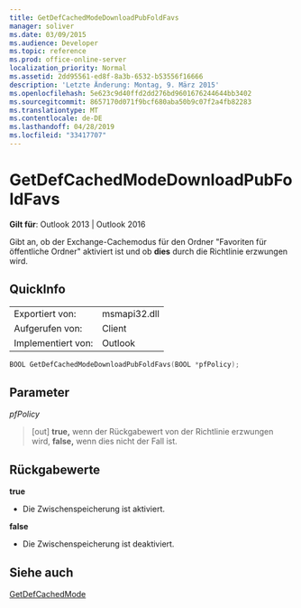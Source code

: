 ```yaml
---
title: GetDefCachedModeDownloadPubFoldFavs
manager: soliver
ms.date: 03/09/2015
ms.audience: Developer
ms.topic: reference
ms.prod: office-online-server
localization_priority: Normal
ms.assetid: 2dd95561-ed8f-8a3b-6532-b53556f16666
description: 'Letzte Änderung: Montag, 9. März 2015'
ms.openlocfilehash: 5e623c9d40ffd2dd276bd9601676244644bb3402
ms.sourcegitcommit: 8657170d071f9bcf680aba50b9c07f2a4fb82283
ms.translationtype: MT
ms.contentlocale: de-DE
ms.lasthandoff: 04/28/2019
ms.locfileid: "33417707"
---
```

# <a name="getdefcachedmodedownloadpubfoldfavs"></a>GetDefCachedModeDownloadPubFoldFavs

  
  
**Gilt für**: Outlook 2013 | Outlook 2016 
  
Gibt an, ob der Exchange-Cachemodus für den Ordner "Favoriten für öffentliche Ordner" aktiviert ist und ob **dies** durch die Richtlinie erzwungen wird. 
  
## <a name="quick-info"></a>QuickInfo

|||
|:-----|:-----|
|Exportiert von:  <br/> |msmapi32.dll  <br/> |
|Aufgerufen von:  <br/> |Client  <br/> |
|Implementiert von:  <br/> |Outlook  <br/> |
   
```cpp
BOOL GetDefCachedModeDownloadPubFoldFavs(BOOL *pfPolicy); 

```

## <a name="parameters"></a>Parameter

 _pfPolicy_
  
> [out] **true,** wenn der Rückgabewert von der Richtlinie erzwungen wird, **false,** wenn dies nicht der Fall ist. 
    
## <a name="return-values"></a>Rückgabewerte

 **true**
  
- Die Zwischenspeicherung ist aktiviert.
    
 **false**
  
- Die Zwischenspeicherung ist deaktiviert.
    
## <a name="see-also"></a>Siehe auch



[GetDefCachedMode](getdefcachedmode.md)

